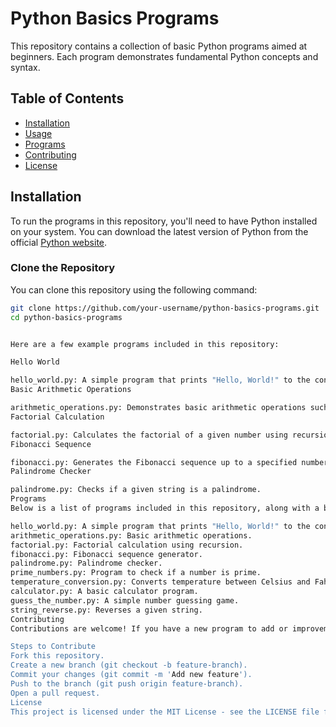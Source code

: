 # Python Basics Programs

This repository contains a collection of basic Python programs aimed at beginners. Each program demonstrates fundamental Python concepts and syntax.

## Table of Contents

- [Installation](#installation)
- [Usage](#usage)
- [Programs](#programs)
- [Contributing](#contributing)
- [License](#license)

## Installation

To run the programs in this repository, you'll need to have Python installed on your system. You can download the latest version of Python from the official [Python website](https://www.python.org/downloads/).

### Clone the Repository

You can clone this repository using the following command:

```sh
git clone https://github.com/your-username/python-basics-programs.git
cd python-basics-programs


Here are a few example programs included in this repository:

Hello World

hello_world.py: A simple program that prints "Hello, World!" to the console.
Basic Arithmetic Operations

arithmetic_operations.py: Demonstrates basic arithmetic operations such as addition, subtraction, multiplication, and division.
Factorial Calculation

factorial.py: Calculates the factorial of a given number using recursion.
Fibonacci Sequence

fibonacci.py: Generates the Fibonacci sequence up to a specified number of terms.
Palindrome Checker

palindrome.py: Checks if a given string is a palindrome.
Programs
Below is a list of programs included in this repository, along with a brief description of each:

hello_world.py: A simple program that prints "Hello, World!" to the console.
arithmetic_operations.py: Basic arithmetic operations.
factorial.py: Factorial calculation using recursion.
fibonacci.py: Fibonacci sequence generator.
palindrome.py: Palindrome checker.
prime_numbers.py: Program to check if a number is prime.
temperature_conversion.py: Converts temperature between Celsius and Fahrenheit.
calculator.py: A basic calculator program.
guess_the_number.py: A simple number guessing game.
string_reverse.py: Reverses a given string.
Contributing
Contributions are welcome! If you have a new program to add or improvements to an existing program, feel free to open a pull request. Please ensure your code follows the repository's coding standards and includes comments where necessary.

Steps to Contribute
Fork this repository.
Create a new branch (git checkout -b feature-branch).
Commit your changes (git commit -m 'Add new feature').
Push to the branch (git push origin feature-branch).
Open a pull request.
License
This project is licensed under the MIT License - see the LICENSE file for details.
